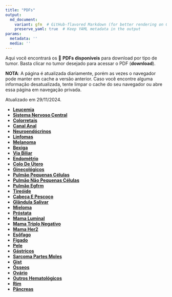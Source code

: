 ```yaml
---
title: "PDFs"
output: 
  md_document:
    variant: gfm  # GitHub-flavored Markdown (for better rendering on GitHub)
    preserve_yaml: true  # Keep YAML metadata in the output
params:
  metadata: ''
  media: ''
---
```


Aqui você encontrará os 📝 **PDFs disponíveis** para download por tipo
de tumor. Basta clicar no tumor desejado para acessar o PDF
(**download**).

**NOTA**: A página é atualizada diariamente, porém as vezes o navegador
pode manter em cache a versão anterior. Caso você encontre alguma
informação desatualizada, tente limpar o cache do seu navegador ou abre
essa página em navegação privada.

Atualizado em 29/11/2024.

- [**Leucemia**](https://coeoralmeds-e768.restdb.io/media/67496a11f63b80480006fc58?download=true)
- [**Sistema Nervoso
  Central**](https://coeoralmeds-e768.restdb.io/media/67496a12f63b80480006fc5a?download=true)
- [**Colorretais**](https://coeoralmeds-e768.restdb.io/media/67496a14f63b80480006fc60?download=true)
- [**Canal
  Anal**](https://coeoralmeds-e768.restdb.io/media/67496a15f63b80480006fc62?download=true)
- [**Neuroendócrinos**](https://coeoralmeds-e768.restdb.io/media/67496a17f63b80480006fc64?download=true)
- [**Linfomas**](https://coeoralmeds-e768.restdb.io/media/67496a18f63b80480006fc66?download=true)
- [**Melanoma**](https://coeoralmeds-e768.restdb.io/media/67496a19f63b80480006fc68?download=true)
- [**Bexiga**](https://coeoralmeds-e768.restdb.io/media/67496a1af63b80480006fc6a?download=true)
- [**Via
  Biliar**](https://coeoralmeds-e768.restdb.io/media/67496a1bf63b80480006fc6c?download=true)
- [**Endométrio**](https://coeoralmeds-e768.restdb.io/media/67496a1cf63b80480006fc6e?download=true)
- [**Colo De
  Útero**](https://coeoralmeds-e768.restdb.io/media/67496a1df63b80480006fc70?download=true)
- [**Ginecológicos**](https://coeoralmeds-e768.restdb.io/media/67496a1ef63b80480006fc72?download=true)
- [**Pulmão Pequenas
  Células**](https://coeoralmeds-e768.restdb.io/media/67496a20f63b80480006fc74?download=true)
- [**Pulmão Não Pequenas
  Células**](https://coeoralmeds-e768.restdb.io/media/67496a21f63b80480006fc76?download=true)
- [**Pulmão
  Egfrm**](https://coeoralmeds-e768.restdb.io/media/67496a22f63b80480006fc78?download=true)
- [**Tireóide**](https://coeoralmeds-e768.restdb.io/media/67496a24f63b80480006fc7c?download=true)
- [**Cabeça E
  Pescoço**](https://coeoralmeds-e768.restdb.io/media/67496a26f63b80480006fc7e?download=true)
- [**Glândula
  Salivar**](https://coeoralmeds-e768.restdb.io/media/67496a27f63b80480006fc80?download=true)
- [**Mieloma**](https://coeoralmeds-e768.restdb.io/media/67496a28f63b80480006fc82?download=true)
- [**Próstata**](https://coeoralmeds-e768.restdb.io/media/67496a29f63b80480006fc84?download=true)
- [**Mama
  Luminal**](https://coeoralmeds-e768.restdb.io/media/67496a2bf63b80480006fc88?download=true)
- [**Mama Triplo
  Negativo**](https://coeoralmeds-e768.restdb.io/media/67496a2cf63b80480006fc8a?download=true)
- [**Mama
  Her2**](https://coeoralmeds-e768.restdb.io/media/67496a2ef63b80480006fc8c?download=true)
- [**Esôfago**](https://coeoralmeds-e768.restdb.io/media/67496a2ff63b80480006fc8e?download=true)
- [**Fígado**](https://coeoralmeds-e768.restdb.io/media/67496a30f63b80480006fc90?download=true)
- [**Pele**](https://coeoralmeds-e768.restdb.io/media/67496a31f63b80480006fc92?download=true)
- [**Gástricos**](https://coeoralmeds-e768.restdb.io/media/67496a32f63b80480006fc94?download=true)
- [**Sarcoma Partes
  Moles**](https://coeoralmeds-e768.restdb.io/media/67496a33f63b80480006fc96?download=true)
- [**Gist**](https://coeoralmeds-e768.restdb.io/media/67496a35f63b80480006fc98?download=true)
- [**Ósseos**](https://coeoralmeds-e768.restdb.io/media/67496a36f63b80480006fc9a?download=true)
- [**Ovário**](https://coeoralmeds-e768.restdb.io/media/67496a37f63b80480006fc9d?download=true)
- [**Outros
  Hematológicos**](https://coeoralmeds-e768.restdb.io/media/67496a38f63b80480006fc9e?download=true)
- [**Rim**](https://coeoralmeds-e768.restdb.io/media/67496a39f63b80480006fca0?download=true)
- [**Pâncreas**](https://coeoralmeds-e768.restdb.io/media/67496a3bf63b80480006fca2?download=true)
